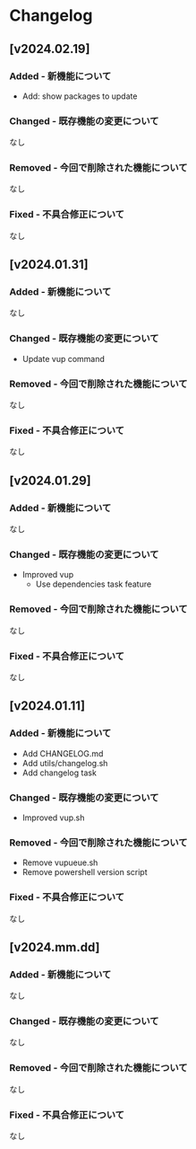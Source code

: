 # Changelog

## [v2024.02.19]

### Added - 新機能について

- Add: show packages to update

### Changed - 既存機能の変更について

なし

### Removed - 今回で削除された機能について

なし

### Fixed - 不具合修正について

なし

## [v2024.01.31]

### Added - 新機能について

なし

### Changed - 既存機能の変更について

- Update vup command

### Removed - 今回で削除された機能について

なし

### Fixed - 不具合修正について

なし

## [v2024.01.29]

### Added - 新機能について

なし

### Changed - 既存機能の変更について

- Improved vup
    - Use dependencies task feature

### Removed - 今回で削除された機能について

なし

### Fixed - 不具合修正について

なし


## [v2024.01.11]

### Added - 新機能について

- Add CHANGELOG.md
- Add utils/changelog.sh
- Add changelog task

### Changed - 既存機能の変更について

- Improved vup.sh

### Removed - 今回で削除された機能について

- Remove vupueue.sh
- Remove powershell version script

### Fixed - 不具合修正について

なし

## [v2024.mm.dd]

### Added - 新機能について

なし

### Changed - 既存機能の変更について

なし

### Removed - 今回で削除された機能について

なし

### Fixed - 不具合修正について

なし

